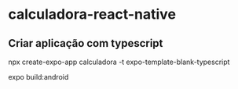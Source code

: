 # calculadora-react-native

## Criar aplicação com typescript

npx create-expo-app calculadora  -t expo-template-blank-typescript

expo build:android  